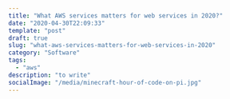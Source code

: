 ```yaml
---
title: "What AWS services matters for web services in 2020?"
date: "2020-04-30T22:09:33"
template: "post"
draft: true
slug: "what-aws-services-matters-for-web-services-in-2020"
category: "Software"
tags:
  - "aws"
description: "to write"
socialImage: "/media/minecraft-hour-of-code-on-pi.jpg"
---
```



